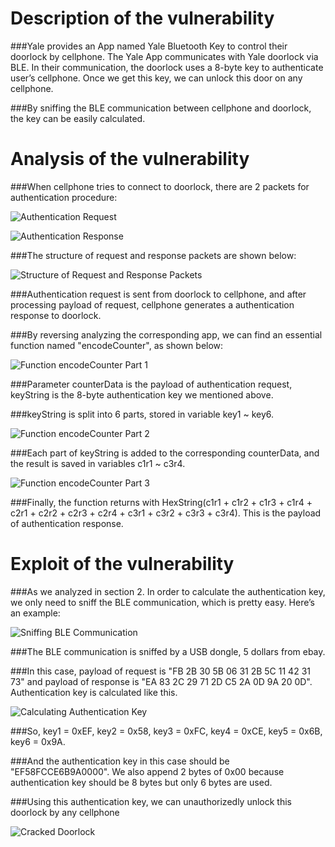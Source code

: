 # Description of the vulnerability
###Yale provides an App named Yale Bluetooth Key to control their doorlock by cellphone. The Yale App communicates with Yale doorlock via BLE. In their communication, the doorlock uses a 8-byte key to authenticate user’s cellphone. Once we get this key, we can unlock this door on any cellphone.

###By sniffing the BLE communication between cellphone and doorlock, the key can be easily calculated.

# Analysis of the vulnerability
###When cellphone tries to connect to doorlock, there are 2 packets for authentication procedure:

![Authentication Request](https://github.com/PwnMonkeyLab/Pictures/blob/master/YaleBluttoothDoorlock/Authentication%20request.png)

![Authentication Response](https://github.com/PwnMonkeyLab/Pictures/blob/master/YaleBluttoothDoorlock/Authentication%20response.png)

###The structure of request and response packets are shown below:

![Structure of Request and Response Packets](https://github.com/PwnMonkeyLab/Pictures/blob/master/YaleBluttoothDoorlock/Structure%20of%20packets.png)

###Authentication request is sent from doorlock to cellphone, and after processing payload of request, cellphone generates a authentication response to doorlock.

###By reversing analyzing the corresponding app, we can find an essential function named "encodeCounter", as shown below:

![Function encodeCounter Part 1](https://github.com/PwnMonkeyLab/Pictures/blob/master/YaleBluttoothDoorlock/encodeCounter_Part1.png)

###Parameter counterData is the payload of authentication request, keyString is the 8-byte authentication key we mentioned above.

###keyString is split into 6 parts, stored in variable key1 ~ key6.

![Function encodeCounter Part 2](https://github.com/PwnMonkeyLab/Pictures/blob/master/YaleBluttoothDoorlock/encodeCounter_Part2.png)

###Each part of keyString is added to the corresponding counterData, and the result is saved in variables c1r1 ~ c3r4.

![Function encodeCounter Part 3](https://github.com/PwnMonkeyLab/Pictures/blob/master/YaleBluttoothDoorlock/encodeCounter_Part3.png)

###Finally, the function returns with HexString(c1r1 + c1r2 + c1r3 + c1r4 + c2r1 + c2r2 + c2r3 + c2r4 + c3r1 + c3r2 + c3r3 + c3r4). This is the payload of authentication response.

# Exploit of the vulnerability
###As we analyzed in section 2. In order to calculate the authentication key, we only need to sniff the BLE communication, which is pretty easy. Here’s an example:

![Sniffing BLE Communication](https://github.com/PwnMonkeyLab/Pictures/blob/master/YaleBluttoothDoorlock/BLE%20sniff.png)

###The BLE communication is sniffed by a USB dongle, 5 dollars from ebay.

###In this case, payload of request is "FB 2B 30 5B 06 31 2B 5C 11 42 31 73" and payload of response is "EA 83 2C 29 71 2D C5 2A 0D 9A 20 0D". Authentication key is calculated like this.

![Calculating Authentication Key](https://github.com/PwnMonkeyLab/Pictures/blob/master/YaleBluttoothDoorlock/Auth%20key%20calculate.png)

###So, key1 = 0xEF, key2 = 0x58, key3 = 0xFC, key4 = 0xCE, key5 = 0x6B, key6 = 0x9A.

###And the authentication key in this case should be "EF58FCCE6B9A0000". We also append 2 bytes of 0x00 because authentication key should be 8 bytes but only 6 bytes are used.

###Using this authentication key, we can unauthorizedly unlock this doorlock by any cellphone

![Cracked Doorlock](https://github.com/PwnMonkeyLab/Pictures/blob/master/YaleBluttoothDoorlock/Doorlock.jpg)
